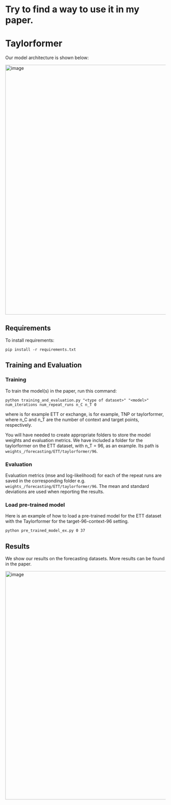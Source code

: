 # Try to find a way to use it in my paper.

# Taylorformer

Our model architecture is shown below:

<img width="784" alt="image" src="https://github.com/oremnirv/ATP/assets/54116509/7a8f1e82-4f91-4cb2-89ec-748f8556529a">


## Requirements

To install requirements:

```setup
pip install -r requirements.txt
```
## Training and Evaluation

### Training

To train the model(s) in the paper, run this command:

```train
python training_and_evaluation.py "<type of dataset>" "<model>" num_iterations num_repeat_runs n_C n_T 0
```
where <type of dataset> is for example ETT or exchange, <model> is for example, TNP or taylorformer, where n_C and n_T are the number of context and target points, respectively.
  
You will have needed to create appropriate folders to store the model weights and evaluation metrics. We have included a folder for the taylorformer on the ETT dataset, with n_T = 96, as an example. Its path is `weights_/forecasting/ETT/taylorformer/96`.

### Evaluation 

Evaluation metrics (mse and log-likelihood) for each of the repeat runs are saved in the corresponding folder e.g. `weights_/forecasting/ETT/taylorformer/96`. The mean and standard deviations are used when reporting the results.
  
### Load pre-trained model 

 Here is an example of how to load a pre-trained model for the ETT dataset with the Taylorformer for the target-96-context-96 setting.
  
  
```
python pre_trained_model_ex.py 0 37
```
  
## Results
  
We show our results on the forecasting datasets. More results can be found in the paper.
  
<img width="717" alt="image" src="https://github.com/oremnirv/ATP/assets/54116509/45c9efad-41cb-4ad1-aa16-d643eb8e23ad">

  



